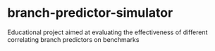 # branch-predictor-simulator
Educational project aimed at evaluating the effectiveness of different correlating branch predictors on benchmarks
